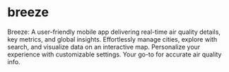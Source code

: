 # breeze
Breeze: A user-friendly mobile app delivering real-time air quality details, key metrics, and global insights. Effortlessly manage cities, explore with search, and visualize data on an interactive map. Personalize your experience with customizable settings. Your go-to for accurate air quality info.
